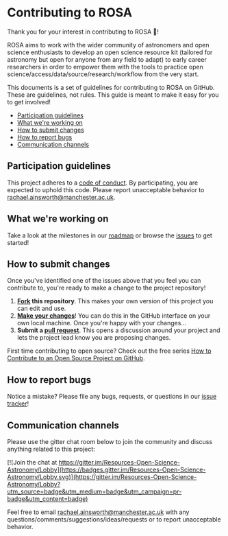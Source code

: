 # Contributing to ROSA

Thank you for your interest in contributing to ROSA :tada:! 

ROSA aims to work with the wider community of astronomers and open science enthusiasts to develop an open science resource kit (tailored for astronomy but open for anyone from any field to adapt) to early career researchers in order to empower them with the tools to practice open science/access/data/source/research/workflow from the very start.

This documents is a set of guidelines for contributing to ROSA on GitHub. These are guidelines, not rules. This guide is meant to make it easy for you to get involved!


* [Participation guidelines](#participation-guidelines)
* [What we're working on](#what-were-working-on)
* [How to submit changes](#how-to-submit-changes)
* [How to report bugs](#how-to-report-bugs)
* [Communication channels](#communication-channels)

## Participation guidelines

This project adheres to a [code of conduct](CODE_OF_CONDUCT.md). By participating, you are expected to uphold this code. Please report unacceptable behavior to rachael.ainsworth@manchester.ac.uk.

## What we're working on

Take a look at the milestones in our [roadmap](ROADMAP.md) or browse the [issues](https://github.com/rainsworth/ROSA/issues) to get started!



## How to submit changes

Once you've identified one of the issues above that you feel you can contribute to, you're ready to make a change to the project repository!
 
1. **[Fork](https://help.github.com/articles/fork-a-repo/) this repository**. This makes your own version of this project you can edit and use.
2. **[Make your changes](https://guides.github.com/activities/forking/#making-changes)**! You can do this in the GitHub interface on your own local machine. Once you're happy with your changes...
3. **Submit a [pull request](https://help.github.com/articles/proposing-changes-to-a-project-with-pull-requests/)**. This opens a discussion around your project and lets the project lead know you are proposing changes.

First time contributing to open source? Check out the free series [How to Contribute to an Open Source Project on GitHub](https://egghead.io/series/how-to-contribute-to-an-open-source-project-on-github).

## How to report bugs

Notice a mistake? Please file any bugs, requests, or questions in our [issue tracker](https://github.com/rainsworth/ROSA/issues)!

## Communication channels

Please use the gitter chat room below to join the community and discuss anything related to this project:


[![Join the chat at https://gitter.im/Resources-Open-Science-Astronomy/Lobby](https://badges.gitter.im/Resources-Open-Science-Astronomy/Lobby.svg)](https://gitter.im/Resources-Open-Science-Astronomy/Lobby?utm_source=badge&utm_medium=badge&utm_campaign=pr-badge&utm_content=badge)

Feel free to email rachael.ainsworth@manchester.ac.uk with any questions/comments/suggestions/ideas/requests or to report unacceptable behavior.
